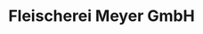 ---
title: "Fleischerei Meyer GmbH"
url: /dannenberg-elbe/fleischerei-meyer-gmbh/
shop: Metzgerei
---